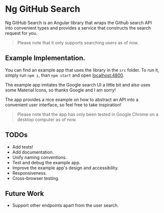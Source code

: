 # Ng GitHub Search

Ng GitHub Search is an Angular library that wraps the Github search API into convenient types and provides a service that constructs the search request for you.

> Please note that it only supports searching users as of now.

## Example Implementation.

You can find an example app that uses the library in the `src` folder. To run it, simply run `npm i`, than `npm start` and open [localhost:4800](http://localhost:4800).

The example app imitates the Google search UI a little bit and also uses some Material Icons, so thanks Google and I am sorry!

The app provides a nice example on how to abstract an API into a convenient user interface, so feel free to take inspiration!

> Please note that the app has only been tested in Google Chrome on a desktop computer as of now.

## TODOs

- Add tests!
- Add documentation.
- Unify naming conventions.
- Test and debug the example app.
- Improve the example app's design and accessibility.
- Responsiveness.
- Cross-browser testing.

## Future Work
- Support other endpoints apart from the user search.